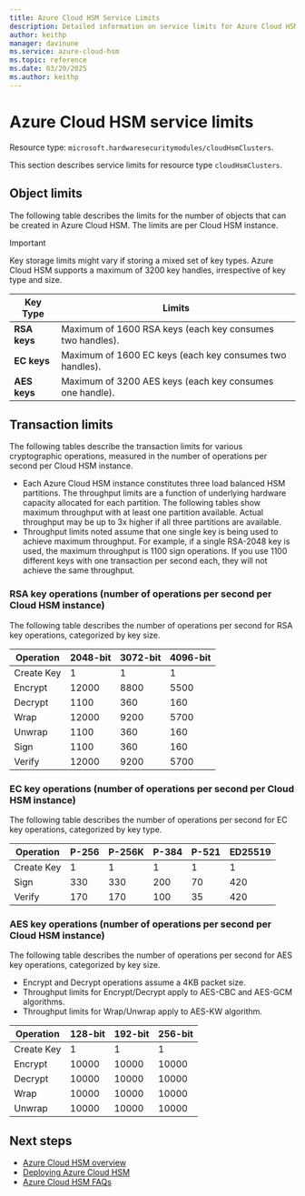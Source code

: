 ```yaml
---
title: Azure Cloud HSM Service Limits
description: Detailed information on service limits for Azure Cloud HSM, including object limits and transaction limits for various cryptographic operations.
author: keithp
manager: davinune
ms.service: azure-cloud-hsm
ms.topic: reference
ms.date: 03/20/2025
ms.author: keithp
---
```


# Azure Cloud HSM service limits

Resource type: `microsoft.hardwaresecuritymodules/cloudHsmClusters`.

This section describes service limits for resource type `cloudHsmClusters`.

## Object limits

The following table describes the limits for the number of objects that can be created in Azure Cloud HSM. The limits are per Cloud HSM instance.

> [!IMPORTANT]
> Key storage limits might vary if storing a mixed set of key types. Azure Cloud HSM supports a maximum of 3200 key handles, irrespective of key type and size.

| **Key Type** | **Limits**   |
| ------------- | -------------- |
| **RSA keys**  | Maximum of 1600 RSA keys (each key consumes two handles). | 
| **EC keys**  | Maximum of 1600 EC keys (each key consumes two handles). | 
| **AES keys**  | Maximum of 3200 AES keys (each key consumes one handle). | 

## Transaction limits

The following tables describe the transaction limits for various cryptographic operations, measured in the number of operations per second per Cloud HSM instance.

- Each Azure Cloud HSM instance constitutes three load balanced HSM partitions. The throughput limits are a function of underlying hardware capacity allocated for each partition. The following tables show maximum throughput with at least one partition available. Actual throughput may be up to 3x higher if all three partitions are available.
- Throughput limits noted assume that one single key is being used to achieve maximum throughput. For example, if a single RSA-2048 key is used, the maximum throughput is 1100 sign operations. If you use 1100 different keys with one transaction per second each, they will not achieve the same throughput.
  
### RSA key operations (number of operations per second per Cloud HSM instance)

The following table describes the number of operations per second for RSA key operations, categorized by key size.

| **Operation** | **2048-bit**   | **3072-bit** | **4096-bit** |
| ------------- | -------------- | ------------ |------------- |
| Create Key | 1 | 1 | 1 |
| Encrypt | 12000 | 8800 | 5500 |
| Decrypt | 1100 | 360 | 160 |
| Wrap | 12000 | 9200 | 5700 |
| Unwrap | 1100 | 360 | 160 |
| Sign | 1100 | 360 | 160 |
| Verify | 12000 | 9200 | 5700 |
### EC key operations (number of operations per second per Cloud HSM instance)

The following table describes the number of operations per second for EC key operations, categorized by key type.

| **Operation** | **P-256** | **P-256K** | **P-384** | **P-521** | **ED25519** |
| ------------- | ----------| ---------- | --------- | --------- | ----------- |
| Create Key | 1 | 1 | 1 | 1 | 1 |
| Sign | 330 | 330 | 200 | 70 | 420 |
| Verify | 170 | 170 | 100 | 35 | 420 |

### AES key operations (number of operations per second per Cloud HSM instance)

The following table describes the number of operations per second for AES key operations, categorized by key size. 

- Encrypt and Decrypt operations assume a 4KB packet size.
- Throughput limits for Encrypt/Decrypt apply to AES-CBC and AES-GCM algorithms.
- Throughput limits for Wrap/Unwrap apply to AES-KW algorithm.

| **Operation** | **128-bit** | **192-bit** | **256-bit** |
| ------------- | ------------| ----------- | ----------- | 
| Create Key | 1 | 1 | 1 |
| Encrypt | 10000 | 10000 | 10000 |
| Decrypt | 10000 | 10000 | 10000 |
| Wrap | 10000 | 10000 | 10000 |
| Unwrap | 10000 | 10000 | 10000 |

## Next steps
- [Azure Cloud HSM overview](overview.md)
- [Deploying Azure Cloud HSM](quickstart-powershell.md)
- [Azure Cloud HSM FAQs](faq.yml)
